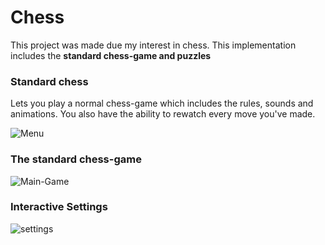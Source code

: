 
# Chess


This project was made due my interest in chess. This implementation includes the **standard chess-game and puzzles**

### Standard chess
Lets you play a normal chess-game which includes the rules, sounds and animations. You also have the ability to rewatch every move you've made.


![Menu](https://github.com/BenAmSchwitzen/Chess/assets/135648700/ca29a94b-ab62-416e-9349-8674f1f674e4)

### The standard chess-game


![Main-Game](https://github.com/BenAmSchwitzen/Chess/assets/135648700/988595e8-c14f-4689-b6ea-2587fada9317)

### Interactive Settings

![settings](https://github.com/BenAmSchwitzen/Chess/assets/135648700/bbc1dbaa-83d0-4eb8-a58a-5aeab3db2f9a)
